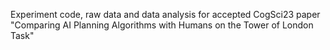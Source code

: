 Experiment code, raw data and data analysis for accepted CogSci23 paper "Comparing AI Planning Algorithms with Humans on the Tower of London Task"
